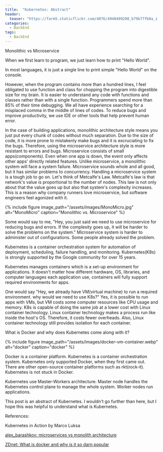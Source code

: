 ```yaml
---
title:  "Kubernetes: Abstract"
header:
  teaser: "https://farm5.staticflickr.com/4076/4940499208_b79b77fb0a_z.jpg"
categories:
  - BackEnd 
tags:
  - BackEnd
---
```


Monolithic vs Microservice

When we first learn to program, we just learn how to print "Hello World".

In most languages, it is just a single line to print simple "Hello World" on the console.

However, when the program contains more than a hundred lines, I feel obligated to use function and class for chopping the program into digestible size for my brain. It is easier to understand any code with functions and classes rather than with a single function. Programmers spend more than 85% of their time debugging. We all have experience searching for a misplaced comma in the middle of lines of codes. To reduce bugs and improve productivity, we use IDE or other tools that help prevent human error.

In the case of building applications, monolithic architecture style means you just put every chunk of codes without much separation. Due to the size of code, it is more prone to mistakenly make bugs and it is excruciating to fix the bugs. Therefore, using the microservice architecture style is more resistant to errors and bugs. Microservice consists of small apps(components). Even when one app is down, the event only affects other apps' directly related features. Unlike microservice, a monolithic system will face a system failure. Microservice sounds whole and all good, but it has similar problems to concurrency. Handling a microservice system is a tough job to go on. Let's think of Metcalfe's Law. Metcalfe's law is that network's value is proportional to the number of nodes. This law is not only about that the value goes up but also that system's complexity increases. This is a reason why company runners love microservice, but software engineers feel agonized with it.


{% include figure image_path="/assets/images/MonoMicro.jpg" alt="MonoMicro" caption="Monolithic vs. Microservice" %}

Some would say to me, "Hey, you just said we need to use microservice for reducing bugs and errors. If the complexity goes up, it will be harder to solve the problems on the system." Microservice system is harder to administer out of configurations. Some people already solved the problem.

Kubernetes is a container orchestration system for automation of deployment, scheduling, failure handling, and monitoring. Kubernetes(K8s) is strongly supported by the Google community for over 15 years.

Kubernetes manages containers which is a set-up environment for applications. It doesn't matter how different hardware, OS, libraries, and computer languages each application use, containers will fully support required environments for apps.

One would say "Hey, we already have VM(virtual machine) to run a required environment. why would we need to use K8s?" Yes, it is possible to run apps with VMs, but VM costs some computer resources like CPU usage and memory. K8s is capable of doing the same job at a lower cost with Linux container technology. Linux container technology makes a process run like inside the host's OS. Therefore, it costs fewer overheads. Also, Linux container technology still provides isolation for each container.

What is Docker and why does Kubernetes come along with it?

{% include figure image_path="/assets/images/docker-vm-container.webp" alt="docker" caption="docker" %}

Docker is a container platform. Kubernetes is a container orchestration system. Kubernetes only supported Docker, when they first came out. There are other open-source container platforms such as rkt(rock-it). Kubernetes is not stuck in Docker.

Kubernetes use Master-Workers architecture. Master node handles the Kubernetes control plane to manage the whole system. Worker nodes run applications.

This post is an abstract of Kubernetes. I wouldn't go further than here, but I hope this was helpful to understand what is Kubernetes.





References:

Kubernetes in Action by Marco Luksa

[alex_barashkov: microservices vs monolith architecture](https://dev.to/alex_barashkov/microservices-vs-monolith-architecture-4l1m)

[ZDnet: What is docker and why is it so darn popular](https://www.zdnet.com/article/what-is-docker-and-why-is-it-so-darn-popular/)

  

